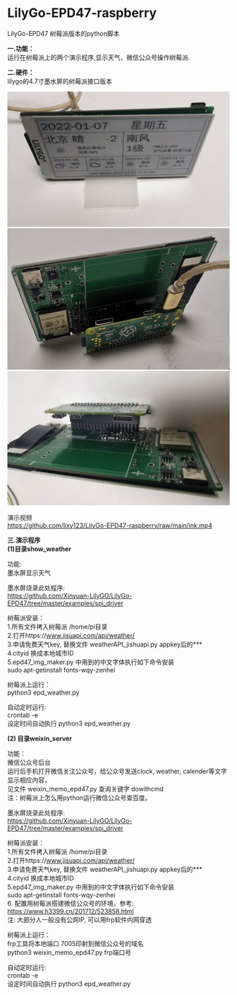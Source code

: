 # LilyGo-EPD47-raspberry
LilyGo-EPD47 树莓派版本的python脚本 <br/>

<b>一.功能： </b> <br/>
运行在树莓派上的两个演示程序,显示天气，微信公众号操作树莓派. <br/>

<b>二.硬件： </b> <br/>
lilygo的4.7寸墨水屏的树莓派接口版本 <br/>

<img src= 'https://github.com/lixy123/LilyGo-EPD47-raspberry/blob/main/ink1.jpg?raw=true' /> <br/>
<img src= 'https://github.com/lixy123/LilyGo-EPD47-raspberry/blob/main/ink2.jpg?raw=true' /> <br/>
<img src= 'https://github.com/lixy123/LilyGo-EPD47-raspberry/blob/main/ink3.jpg?raw=true' /> <br/>

 演示视频<br/>
 https://github.com/lixy123/LilyGo-EPD47-raspberry/raw/main/ink.mp4<br/>

<b>三.演示程序</b>  <br/>
<b>(1)目录show_weather </b> <br/>

功能: <br/>
墨水屏显示天气 <br/>

墨水屏烧录此处程序: <br/>
https://github.com/Xinyuan-LilyGO/LilyGo-EPD47/tree/master/examples/spi_driver

树莓派安装： <br/>
1.所有文件拷入树莓派 /home/pi目录 <br/>
2.打开https://www.jisuapi.com/api/weather/  <br/>
3.申请免费天气key,  替换文件 weatherAPI_jishuapi.py  appkey后的*** <br/>
4.cityid 换成本地城市ID <br/>
5.epd47_img_maker.py 中用到的中文字体执行如下命令安装 <br/>
sudo apt-getinstall fonts-wqy-zenhei   <br/>

树莓派上运行： <br/>
python3 epd_weather.py <br/>


自动定时运行: <br/>
crontab -e <br/>
设定时间自动执行 python3 epd_weather.py <br/>


<b>(2) 目录weixin_server</b> <br/>

功能： <br/>
微信公众号后台 <br/>
运行后手机打开微信关注公众号，给公众号发送clock, weather, calender等文字显示相应内容， <br/>
见文件 weixin_memo_epd47.py  查询关键字 dowithcmd <br/>
注：树莓派上怎么用python运行微信公众号查百度。 <br/>

墨水屏烧录此处程序: <br/>
https://github.com/Xinyuan-LilyGO/LilyGo-EPD47/tree/master/examples/spi_driver <br/>

树莓派安装： <br/>
1.所有文件拷入树莓派 /home/pi目录 <br/>
2.打开https://www.jisuapi.com/api/weather/  <br/>
3.申请免费天气key,  替换文件 weatherAPI_jishuapi.py  appkey后的*** <br/>
4.cityid 换成本地城市ID <br/>
5.epd47_img_maker.py 中用到的中文字体执行如下命令安装 <br/>
sudo apt-getinstall fonts-wqy-zenhei   <br/>
6. 配置用树莓派搭建微信公众号的环境，参考: <br/>
https://www.h3399.cn/201712/523858.html <br/>
注: 大部分人一般没有公网IP, 可以用frp软件内网穿透 <br/>

树莓派上运行： <br/>
frp工具将本地端口 7005印射到微信公众号的域名 <br/>
python3 weixin_memo_epd47.py frp端口号 <br/>

自动定时运行: <br/>
crontab -e <br/>
设定时间自动执行 python3 epd_weather.py <br/>

